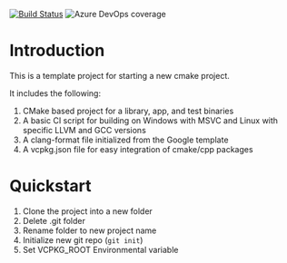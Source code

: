 [![Build Status](https://dev.azure.com/natecheadle/CMakeCPPTemplate/_apis/build/status%2Fnatecheadle.CMakeCPPTemplate?branchName=main)](https://dev.azure.com/natecheadle/CMakeCPPTemplate/_build/latest?definitionId=2&branchName=main)
![Azure DevOps coverage](https://img.shields.io/azure-devops/coverage/natecheadle/CMakeCPPTemplate/2)

# Introduction
This is a template project for starting a new cmake project. 

It includes the following:
1. CMake based project for a library, app, and test binaries
2. A basic CI script for building on Windows with MSVC and Linux with specific LLVM and GCC versions
3. A clang-format file initialized from the Google template
4. A vcpkg.json file for easy integration of cmake/cpp packages

# Quickstart
1. Clone the project into a new folder
2. Delete .git folder
3. Rename folder to new project name
4. Initialize new git repo (`git init`)
5. Set VCPKG_ROOT Environmental variable